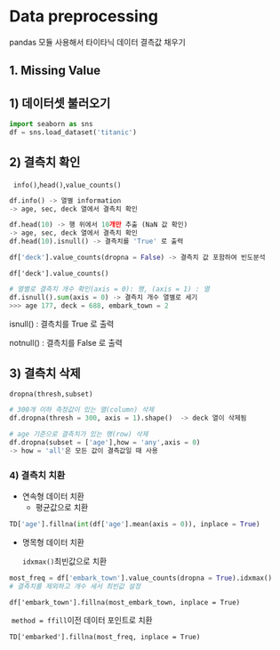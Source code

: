 # Data preprocessing

pandas 모듈 사용해서 타이타닉 데이터 결측값 채우기

## 1. Missing Value

## 1) 데이터셋 불러오기

```python
import seaborn as sns
df = sns.load_dataset('titanic')
```



## 2) 결측치 확인

` info()`,`head()`,`value_counts()`

```python
df.info() -> 열별 information
-> age, sec, deck 열에서 결측치 확인
```

```python
df.head(10) -> 행 위에서 10개만 추출 (NaN 값 확인)
-> age, sec, deck 열에서 결측치 확인
df.head(10).isnull() -> 결측치를 'True' 로 출력
```

```python
df['deck'].value_counts(dropna = False) -> 결측치 값 포함하여 빈도분석
```

```
df['deck'].value_counts()
```

```python
# 열별로 결측치 개수 확인(axis = 0): 행, (axis = 1) : 열
df.isnull().sum(axis = 0) -> 결측치 개수 열별로 세기
>>> age 177, deck = 688, embark_town = 2
```

 isnull() : 결측치를 True 로 출력

 notnull() : 결측치를 False 로 출력



## 3) 결측치 삭제

`dropna(thresh,subset)`

```python
# 300개 이하 측정값이 있는 열(column) 삭제
df.dropna(thresh = 300, axis = 1).shape()  -> deck 열이 삭제됨
```

```python
# age 기준으로 결측치가 있는 행(row) 삭제
df.dropna(subset = ['age'],how = 'any',axis = 0)
-> how = 'all'은 모든 값이 결측값일 때 사용
```



### 4) 결측치 치환

- 연속형 데이터 치환
  - 평균값으로 치환

```python
TD['age'].fillna(int(df['age'].mean(axis = 0)), inplace = True)
```

- 명목형 데이터 치환

  `idxmax()`최빈값으로 치환

```python
most_freq = df['embark_town'].value_counts(dropna = True).idxmax()
# 결측치를 제외하고 개수 세서 최빈값 설정
```

```
df['embark_town'].fillna(most_embark_town, inplace = True)
```

​	`method = ffill`이전 데이터 포인트로 치환

```
TD['embarked'].fillna(most_freq, inplace = True)
```








